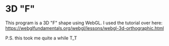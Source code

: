 # 3D "F"
This program is a 3D "F" shape using WebGL. I used the tutorial over here: https://webglfundamentals.org/webgl/lessons/webgl-3d-orthographic.html

P.S. this took me quite a while T_T
